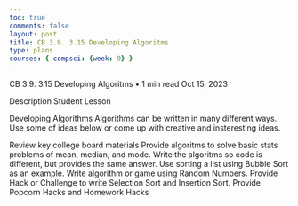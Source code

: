 ```yaml
---
toc: true
comments: false
layout: post
title: CB 3.9. 3.15 Developing Algoritms
type: plans
courses: { compsci: {week: 9} }
---
```


CB 3.9. 3.15 Developing Algoritms • 1 min read
Oct 15, 2023

Description
Student Lesson

Developing Algorithms
Algorithms can be written in many different ways. Use some of ideas below or come up with creative and insteresting ideas.

Review key college board materials
Provide algoritms to solve basic stats problems of mean, median, and mode.
Write the algoritms so code is different, but provides the same answer. Use sorting a list using Bubble Sort as an example.
Write algorithm or game using Random Numbers.
Provide Hack or Challenge to write Selection Sort and Insertion Sort.
Provide Popcorn Hacks and Homework Hacks
